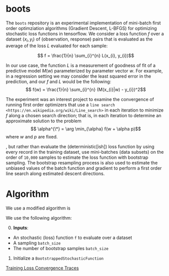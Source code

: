 boots
=====

The `boots` repository is an experimental implementation of mini-batch first order optimziation algorithms (Gradient Descent, L-BFGS) for optimizing stochastic loss functions in tensorflow.
We consider a loss function $f$ over a dataset ${(x_{i}, y_{i})}$ of (observation, response) pairs that is evaluated as the average of the loss $L$ evaluated for each sample:

$$ f = \frac{1}{n} \sum_{i}^{n} L(x_{i}, y_{i})$$

In our use case, the function $L$ is a measurement of goodness of fit of a predictive model $M(w)$ parameterized by parameter vector $w$.
For example, in a regression setting we may consider the least squared error in the prediction, and our $f$ and $L$ would be the following:
$$ f(w) = \frac{1}{n} \sum_{i}^{n} (M(x_{i}|w) - y_{i})^2$$

The experiment was an interest project to examine the convergence of running first order optimizers that use a `line search <https://en.wikipedia.org/wiki/Line_search>` in each iteration to minimize $f$ along a chosen search direction; that is, in each iteration to determine an approximate solution to the problem
$$ \alpha^{\*} = \arg \min_{\alpha} f(w + \alpha p)$$
where $w$ and $p$ are fixed.

 , but rather than evaluate the (deterministic[ish]) loss function by using every record in the training dataset, use mini-batches (data subsets) on the order of ``10,000`` samples to estimate the loss function with bootstrap sampling.
The bootstrap resampling process is also used to estimate the unbiased values of the batch function and gradient to perform a first order line search along estimated descent directions.

Algorithm
=========

We use a modified algorithm is 

We use the following algorithm:

0. **Inputs**:

  - An stochastic (loss) function ``f`` to evaluate over a dataset
  - A sampling ``batch_size``
  - The number of bootstrap samples ``batch_size``

1. Initialize a `BootstrappedStochasticFunction`

[Training Loss Convergence Traces](docs/_static/convnet_loss_trace.png)
